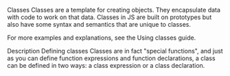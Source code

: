Classes
Classes are a template for creating objects. They encapsulate data with code to work on that data. Classes in JS are built on prototypes but also have some syntax and semantics that are unique to classes.

For more examples and explanations, see the Using classes guide.

Description
Defining classes
Classes are in fact "special functions", and just as you can define function expressions and function declarations, a class can be defined in two ways: a class expression or a class declaration.
